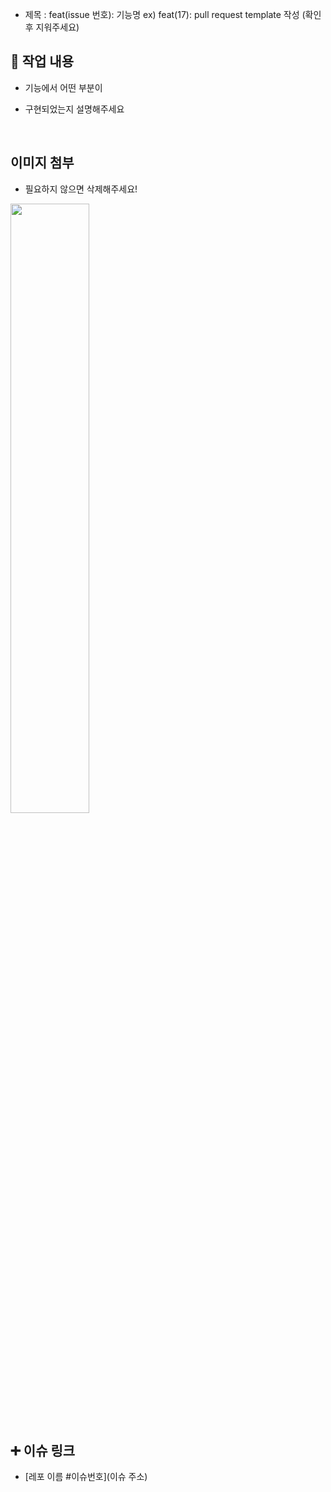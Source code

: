 - 제목 : feat(issue 번호): 기능명
  ex) feat(17): pull request template 작성
  (확인 후 지워주세요)

## 🔎 작업 내용

- 기능에서 어떤 부분이

- 구현되었는지 설명해주세요

  <br/>

## 이미지 첨부
-  필요하지 않으면 삭제해주세요! <br/>
<img src="파일주소" width="50%" height="50%"/>

<br/>

## ➕ 이슈 링크
- [레포 이름 #이슈번호](이슈 주소)

<br/>

<!-- closed #번호 -->